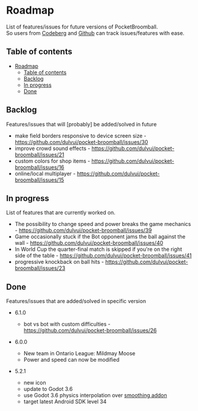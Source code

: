 <!--
SPDX-FileCopyrightText: 2024 Simon Dalvai <info@simondalvai.org>

SPDX-License-Identifier: CC0-1.0
-->

# Roadmap
List of features/issues for future versions of PocketBroomball.  
So users from [Codeberg](https://codeberg.org/dulvui/pocket-broomball) and [Github](https://codeberg.org/dulvui/pocket-broomball) can track issues/features with ease.

## Table of contents
- [Roadmap](#roadmap)
  - [Table of contents](#table-of-contents)
  - [Backlog](#backlog)
  - [In progress](#in-progress)
  - [Done](#done)

## Backlog
Features/issues that will [probably] be added/solved in future

- make field borders responsive to device screen size - https://github.com/dulvui/pocket-broomball/issues/30
- improve crowd sound effects - https://github.com/dulvui/pocket-broomball/issues/21
- custom colors for shop items - https://github.com/dulvui/pocket-broomball/issues/16
- online/local multiplayer - https://github.com/dulvui/pocket-broomball/issues/15

## In progress
List of features that are currently worked on.

- The possibility to change speed and power breaks the game mechanics - https://github.com/dulvui/pocket-broomball/issues/39
- Game occasionally stuck if the Bot opponent jams the ball against the wall - https://github.com/dulvui/pocket-broomball/issues/40
- In World Cup the quarter-final match is skipped if you're on the right side of the table - https://github.com/dulvui/pocket-broomball/issues/41
- progressive knockback on ball hits - https://github.com/dulvui/pocket-broomball/issues/23

## Done 
Features/issues that are added/solved in specific version

- 6.1.0
    - bot vs bot with custom difficulties - https://github.com/dulvui/pocket-broomball/issues/26

- 6.0.0
    - New team in Ontario League: Mildmay Moose
    - Power and speed can now be modified

- 5.2.1
    - new icon
    - update to Godot 3.6
    - use Godot 3.6 physics interpolation over [smoothing addon](https://github.com/lawnjelly/smoothing-addon)
    - target latest Android SDK level 34

